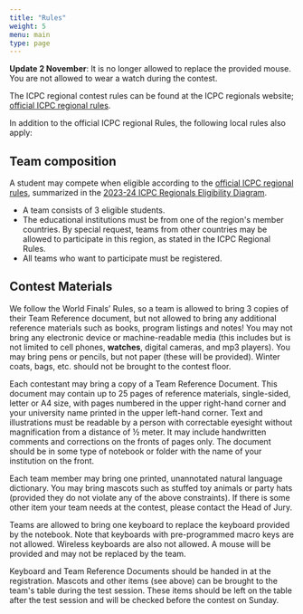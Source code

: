 ```yaml
---
title: "Rules"
weight: 5
menu: main
type: page
---
```

**Update 2 November**: It is no longer allowed to replace the provided mouse. You are not allowed to wear a watch during the contest.

The ICPC regional contest rules can be found at the ICPC regionals website; [official ICPC regional rules](https://icpc.global/regionals/rules).

In addition to the official ICPC regional Rules, the following local rules also apply:

## Team composition
A student may compete when eligible according to the [official ICPC regional rules](https://icpc.global/regionals/rules),
summarized in the [2023-24 ICPC Regionals Eligibility Diagram](https://drive.google.com/file/d/15Wk1nODkAqdUuS6tZnCt2Wrscpvx1QGO/view).

* A team consists of 3 eligible students.
* The educational institutions must be from one of the region's member countries. By special request, teams from other countries may be allowed to participate in this region, as stated in the ICPC Regional Rules.
* All teams who want to participate must be registered.


## Contest Materials
We follow the World Finals’ Rules, so a team is allowed to bring 3 copies of their Team Reference document, but not allowed
to bring any additional reference materials such as books, program listings and notes! You may not bring any electronic device
or machine-readable media (this includes but is not limited to cell phones, **watches**, digital cameras, and mp3 players). You may bring
pens or pencils, but not paper (these will be provided). Winter coats, bags, etc. should not be brought to the contest floor.

Each contestant may bring a copy of a Team Reference Document. This document may contain up to 25 pages of reference materials,
single-sided, letter or A4 size, with pages numbered in the upper right-hand corner and your university name printed in the upper
left-hand corner. Text and illustrations must be readable by a person with correctable eyesight without magnification from a
distance of ½ meter. It may include handwritten comments and corrections on the fronts of pages only. The document should be
in some type of notebook or folder with the name of your institution on the front.

Each team member may bring one printed, unannotated natural language dictionary. You may bring mascots such as stuffed
toy animals or party hats (provided they do not violate any of the above constraints). If there is some other item your
team needs at the contest, please contact the Head of Jury.

Teams are allowed to bring one keyboard to replace the keyboard provided by the notebook. Note that keyboards with pre-programmed
macro keys are not allowed. Wireless keyboards are also not allowed. A mouse will be provided and may not be replaced by the team. 

Keyboard and Team Reference Documents should be handed in at the registration.
Mascots and other items (see above) can be brought to the team's table during the test session.
These items should be left on the table after the test session and will be checked before the contest on Sunday.
